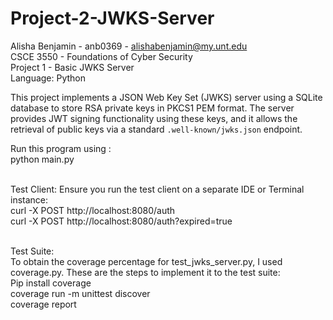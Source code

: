 # Project-2-JWKS-Server<br/>
Alisha Benjamin - anb0369 - alishabenjamin@my.unt.edu<br/>
CSCE 3550 - Foundations of Cyber Security<br/>
Project 1 - Basic JWKS Server<br/>
Language: Python<br/>

This project implements a JSON Web Key Set (JWKS) server using a SQLite database to store RSA private keys in PKCS1 PEM format. The server provides JWT signing functionality using these keys, and it allows the retrieval of public keys via a standard `.well-known/jwks.json` endpoint.<br/>

Run this program using :<br/>
python main.py<br/><br/>

Test Client:
Ensure you run the test client on a separate IDE or Terminal instance:<br/>
curl -X POST http://localhost:8080/auth <br/>
curl -X POST http://localhost:8080/auth?expired=true<br/><br/>

Test Suite: <br/>
To obtain the coverage percentage for test_jwks_server.py, I used coverage.py. These are the steps to implement it to the test suite:<br/>
Pip install coverage<br/>
coverage run -m unittest discover<br/>
coverage report <br/>



